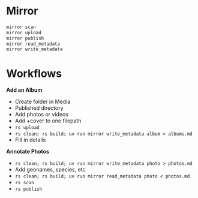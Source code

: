 # Mirror

```sh
mirror scan
mirror upload
mirror publish
mirror read_metadata
mirror write_metadata
```

# Workflows

**Add an Album**

- Create folder in Media
- Published directory
- Add photos or videos
- Add +cover to one filepath
- `rs upload`
- `rs clean; rs build; uv run mirror write_metadata album > albums.md`
- Fill in details

**Annotate Photos**

- `rs clean; rs build; uv run mirror write_metadata photo > photos.md`
- Add geonames, species, etc
- `rs clean; rs build; uv run mirror read_metadata photo < photos.md`
- `rs scan`
- `rs publish`
